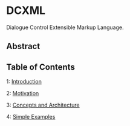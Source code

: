 # DCXML
Dialogue Control Extensible Markup Language.

## Abstract

## Table of Contents

1: [Introduction](https://github.com/yanzhitech/DCXML/blob/master/doc/Introduction.md)

2: [Motivation](https://github.com/yanzhitech/DCXML/blob/master/doc/Motivation.md)

3: [Concepts and Architecture](https://github.com/yanzhitech/DCXML/blob/master/doc/Concepts_and_Architecture.md)

4: [Simple Examples](https://github.com/yanzhitech/DCXML/blob/master/doc/Simple_Examples.md)



